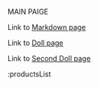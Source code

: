 MAIN PAIGE

Link to [Markdown page](/markdown)

Link to [Doll page](/products/doll1)

Link to [Second Doll page](/products/doll2)

:productsList
